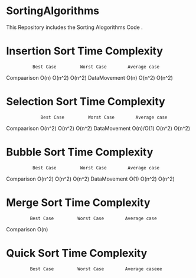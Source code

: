 # SortingAlgorithms
This Repository includes the Sorting  Alogorithms Code .
# Insertion Sort Time Complexity
              Best Case         Worst Case        Average case
Compaarison   O(n)              O(n^2)            O(n^2)
DataMovement   O(n)              O(n^2)           O(n^2)
# Selection Sort Time Complexity
                 Best Case         Worst Case        Average case
 Compaarison     O(n^2)              O(n^2)            O(n^2)
 DataMovement    O(n)/O(1)           O(n^2)            O(n^2)
# Bubble Sort Time Complexity 
              Best Case         Worst Case        Average case
Comparison      O(n^2)              O(n^2)            O(n^2)
DataMovement    O(1)                O(n^2)            O(n^2)
#  Merge Sort Time Complexity
             Best Case         Worst Case        Average case
Comparison    O(n)
#  Quick Sort Time Complexity
             Best Case         Worst Case        Average caseee
#
